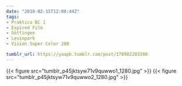```yaml
---
date: "2018-02-15T12:00:44Z"
tags:
- Praktica BC 1
- Expired Film
- Göttingen
- Levinpark
- Vision Super Color 200

tumblr_url: https://yaapb.tumblr.com/post/170902283398
---
```

{{< figure src="tumblr_p45jktsyw71v9quwwo1_1280.jpg" >}} 
{{< figure src="tumblr_p45jktsyw71v9quwwo2_1280.jpg" >}} 
  
